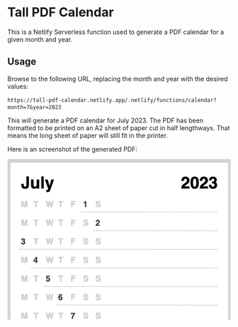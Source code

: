 # Tall PDF Calendar

This is a Netlify Serverless function used to generate a PDF calendar for a given month and year.

## Usage

Browse to the following URL, replacing the month and year with the desired values:

```
https://tall-pdf-calendar.netlify.app/.netlify/functions/calendar?month=7&year=2023
```

This will generate a PDF calendar for July 2023. The PDF has been formatted to be printed on an A2 sheet of paper cut in half lengthways. That means the long sheet of paper will still fit in the printer.

Here is an screenshot of the generated PDF:

![Screenshot of generated PDF](/docs/screenshot.png)
